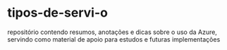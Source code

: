 # tipos-de-servi-o
repositório contendo resumos, anotações e dicas sobre o uso da Azure, servindo como material de apoio para estudos e futuras implementações
